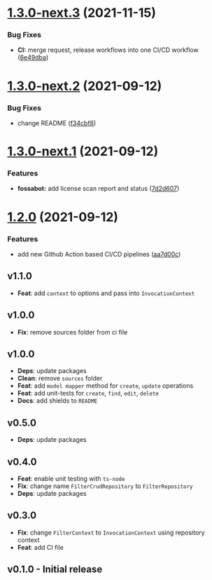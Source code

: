 # [1.3.0-next.3](https://github.com/loopback4/loopback-component-filter/compare/1.3.0-next.2...1.3.0-next.3) (2021-11-15)


### Bug Fixes

* **CI:** merge request, release workflows into one CI/CD workflow ([6e49dba](https://github.com/loopback4/loopback-component-filter/commit/6e49dbac122ec2b40249dbd98544ac904d765b3d))

# [1.3.0-next.2](https://github.com/loopback4/loopback-component-filter/compare/1.3.0-next.1...1.3.0-next.2) (2021-09-12)


### Bug Fixes

* change README ([f34cbf8](https://github.com/loopback4/loopback-component-filter/commit/f34cbf88913a9998dcc7d97c4a73a0784f1e55a2))

# [1.3.0-next.1](https://github.com/loopback4/loopback-component-filter/compare/1.2.0...1.3.0-next.1) (2021-09-12)


### Features

* **fossabot:** add license scan report and status ([7d2d607](https://github.com/loopback4/loopback-component-filter/commit/7d2d6071d072e1e73c6e86d88e9817c36963c881))

# [1.2.0](https://github.com/loopback4/loopback-component-filter/compare/1.1.0...1.2.0) (2021-09-12)


### Features

* add new Github Action based CI/CD pipelines ([aa7d00c](https://github.com/loopback4/loopback-component-filter/commit/aa7d00cc5526b3e6381bec4ce4f54150d71c5c4e))

## v1.1.0

-   **Feat**: add `context` to options and pass into `InvocationContext`

## v1.0.0

-   **Fix**: remove sources folder from ci file

## v1.0.0

-   **Deps**: update packages
-   **Clean**: remove `sources` folder
-   **Feat**: add `model mapper` method for `create`, `update` operations
-   **Feat**: add unit-tests for `create`, `find`, `edit`, `delete`
-   **Docs**: add shields to `README`

## v0.5.0

-   **Deps**: update packages

## v0.4.0

-   **Feat**: enable unit testing with `ts-node`
-   **Fix**: change name `FilterCrudRepository` to `FilterRepository`
-   **Deps**: update packages

## v0.3.0

-   **Fix**: change `FilterContext` to `InvocationContext` using repository context
-   **Feat**: add CI file

## v0.1.0 - Initial release
